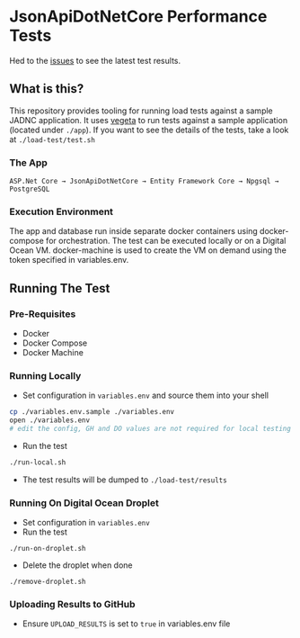 # JsonApiDotNetCore Performance Tests

Hed to the [issues](https://github.com/json-api-dotnet/PerformanceReports/issues) 
to see the latest test results.

## What is this?

This repository provides tooling for running load tests against a sample JADNC application.
It uses [vegeta](https://github.com/tsenart/vegeta) to run tests against a sample application (located under `./app`).
If you want to see the details of the tests, take a look at `./load-test/test.sh`

### The App

```
ASP.Net Core → JsonApiDotNetCore → Entity Framework Core → Npgsql → PostgreSQL
```

### Execution Environment

The app and database run inside separate docker containers using docker-compose for orchestration. 
The test can be executed locally or on a Digital Ocean VM. 
docker-machine is used to create the VM on demand using the token specified in variables.env.

## Running The Test

### Pre-Requisites

* Docker
* Docker Compose
* Docker Machine

### Running Locally

- Set configuration in `variables.env` and source them into your shell

```sh
cp ./variables.env.sample ./variables.env
open ./variables.env
# edit the config, GH and DO values are not required for local testing
```

- Run the test

```sh
./run-local.sh
```

- The test results will be dumped to `./load-test/results`

### Running On Digital Ocean Droplet

- Set configuration in `variables.env`
- Run the test 

```
./run-on-droplet.sh
```

- Delete the droplet when done

```
./remove-droplet.sh
```

### Uploading Results to GitHub

- Ensure `UPLOAD_RESULTS` is set to `true` in variables.env file
